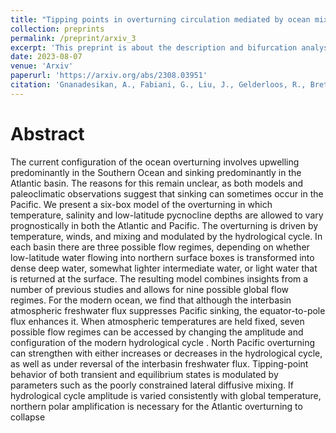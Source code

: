 ```yaml
---
title: "Tipping points in overturning circulation mediated by ocean mixing and the configuration and magnitude of the hydrological cycle: A simple model"
collection: preprints
permalink: /preprint/arxiv_3
excerpt: 'This preprint is about the description and bifurcation analysis of a simple 6-box model for the AMOC'
date: 2023-08-07
venue: 'Arxiv'
paperurl: 'https://arxiv.org/abs/2308.03951'
citation: 'Gnanadesikan, A., Fabiani, G., Liu, J., Gelderloos, R., Brett, G. J., Kevrekidis, Y., ... & Sleeman, J. (2023). Tipping points in overturning circulation mediated by ocean mixing and the configuration and magnitude of the hydrological cycle: A simple model. arXiv preprint arXiv:2308.03951.'
---
```


Abstract
=====
The current configuration of the ocean overturning involves upwelling predominantly in the Southern Ocean and sinking predominantly in the Atlantic basin. The reasons for this remain unclear, as both models and paleoclimatic observations suggest that sinking can sometimes occur in the Pacific. We present a six-box model of the overturning in which temperature, salinity and low-latitude pycnocline depths are allowed to vary prognostically in both the Atlantic and Pacific. The overturning is driven by temperature, winds, and mixing and modulated by the hydrological cycle. In each basin there are three possible flow regimes, depending on whether low-latitude water flowing into northern surface boxes is transformed into dense deep water, somewhat lighter intermediate water, or light water that is returned at the surface. The resulting model combines insights from a number of previous studies and allows for nine possible global flow regimes. For the modern ocean, we find that although the interbasin atmospheric freshwater flux suppresses Pacific sinking, the equator-to-pole flux enhances it. When atmospheric temperatures are held fixed, seven possible flow regimes can be accessed by changing the amplitude and configuration of the modern hydrological cycle . North Pacific overturning can strengthen with either increases or decreases in the hydrological cycle, as well as under reversal of the interbasin freshwater flux. Tipping-point behavior of both transient and equilibrium states is modulated by parameters such as the poorly constrained lateral diffusive mixing. If hydrological cycle amplitude is varied consistently with global temperature, northern polar amplification is necessary for the Atlantic overturning to collapse
